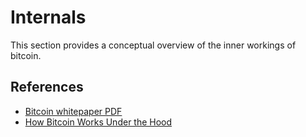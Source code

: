 # Internals

This section provides a conceptual overview of the inner workings of bitcoin.

## References

* [Bitcoin whitepaper PDF](https://bitcoinwhitepaper.co/)
* [How Bitcoin Works Under the Hood](https://www.youtube.com/watch?v=Lx9zgZCMqXE)
